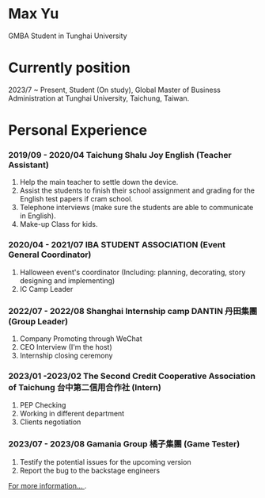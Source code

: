 # Max Yu

GMBA Student in Tunghai University

# Currently position

2023/7 ~ Present, Student (On study), Global Master of Business Administration at Tunghai University, Taichung, Taiwan.

# Personal Experience

### 2019/09 - 2020/04 Taichung Shalu Joy English (Teacher Assistant)

1. Help the main teacher to settle down the device. 
2. Assist the students to finish their school assignment and grading for the English test papers if cram school.
3. Telephone interviews (make sure the students are able to communicate in English). 
4. Make-up Class for kids.

### 2020/04 - 2021/07 IBA STUDENT ASSOCIATION (Event General Coordinator)
1. Halloween event's coordinator (Including: planning, decorating, story designing and implementing)
2. IC Camp Leader

### 2022/07 - 2022/08 Shanghai Internship camp DANTIN 丹田集團 (Group Leader) 
1. Company Promoting through WeChat 
2. CEO Interview (I'm the host)
3. Internship closing ceremony

### 2023/01 -2023/02 The Second Credit Cooperative Association of Taichung 台中第二信用合作社 (Intern)
1. PEP Checking
2. Working in different department
3. Clients negotiation
### 2023/07 - 2023/08 Gamania Group 橘子集團 (Game Tester)
1. Testify the potential issues for the upcoming version 
2. Report the bug to the backstage engineers

[For more information...
](http://sitesgooglecomviewthugmbamax.wordpress.com). 

